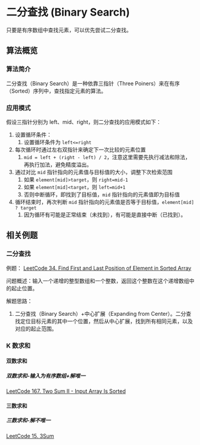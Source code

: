 # 二分查找 (Binary Search)

只要是有序数组中查找元素，可以优先尝试二分查找。

## 算法概览

### 算法简介

二分查找（Binary Search）是一种依靠三指针（Three Poiners）来在有序（Sorted）序列中，查找指定元素的算法。


### 应用模式

假设三指针分别为 left、mid、right，则二分查找的应用模式如下：

1. 设置循环条件：
	1. 设置循环条件为 `left<=right` 
2. 每次循环时通过左右双指针来确定下一次比较的元素位置
	1. `mid = left + (right - left) / 2`，注意这里需要先执行减法和除法，再执行加法，避免精度溢出。 
3. 通过对比 `mid` 指针指向的元素值与目标值的大小，调整下次检索范围
	1. 如果 `element[mid]>target`，则 `right=mid-1`
	2. 如果 `element[mid]<target`，则 `left=mid+1`
	3. 否则中断循环，即找到了目标值，`mid` 指针指向的元素值即为目标值
4. 循环结束时，再次判断 `mid` 指针指向的元素值是否等于目标值，`element[mid] ? target`
	1. 因为循环有可能是正常结束（未找到），有可能是直接中断（已找到）。

## 相关例题

### 二分查找

例题：
[LeetCode 34. Find First and Last Position of Element in Sorted Array](https://leetcode.com/problems/find-first-and-last-position-of-element-in-sorted-array/)

问题概述：输入一个递增的整型数组和一个整数，返回这个整数在这个递增数组中的起止位置。

解题思路：
1. 二分查找（Binary Search）+中心扩展（Expanding from Center）。二分查找定位目标元素的其中一个位置，然后从中心扩展，找到所有相同元素，以及对应的起止范围。

### K 数求和

#### 双数求和

##### 双数求和-输入为有序数组+解唯一

[LeetCode 167. Two Sum II - Input Array Is Sorted](https://leetcode.com/problems/two-sum-ii-input-array-is-sorted/)

#### 三数求和

##### 三数求和-解不唯一

[LeetCode 15. 3Sum](https://leetcode.com/problems/3sum/)



